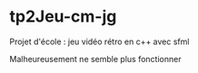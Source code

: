 # tp2Jeu-cm-jg

Projet d'école : jeu vidéo rétro en c++ avec sfml

Malheureusement ne semble plus fonctionner
